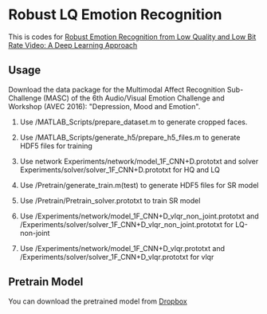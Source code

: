 # Robust LQ Emotion Recognition

This is codes for [Robust Emotion Recognition from Low Quality and Low Bit Rate Video: A Deep Learning Approach](https://arxiv.org/abs/1709.03126)

## Usage
Download the data package for the Multimodal Affect Recognition Sub-Challenge (MASC) of the 6th Audio/Visual Emotion Challenge and Workshop (AVEC 2016): "Depression, Mood and Emotion".  

1. Use /MATLAB_Scripts/prepare_dataset.m to generate cropped faces.  
2. Use /MATLAB_Scripts/generate_h5/prepare_h5_files.m to generate HDF5 files for training  
3. Use network Experiments/network/model_1F_CNN+D.prototxt and solver Experiments/solver/solver_1F_CNN+D.prototxt for HQ and LQ  

4. Use /Pretrain/generate_train.m(test) to generate HDF5 files for SR model  
5. Use /Pretrain/Pretrain_solver.prototxt to train SR model  

6. Use /Experiments/network/model_1F_CNN+D_vlqr_non_joint.prototxt and /Experiments/solver/solver_1F_CNN+D_vlqr_non_joint.prototxt for LQ-non-joint  
7. Use /Experiments/network/model_1F_CNN+D_vlqr.prototxt and /Experiments/solver/solver_1F_CNN+D_vlqr.prototxt for vlqr  

## Pretrain Model
You can download the pretrained model from [Dropbox](https://www.dropbox.com/sh/9qmsk7xottrtuht/AAAUnjcZ8o4JWkUdSYhrmEuNa/MATLABscripts/recon/weights?dl=0&lst=)  
